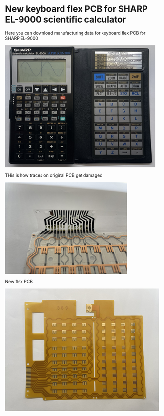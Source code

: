 # New keyboard flex PCB for SHARP EL-9000 scientific calculator

Here you can download manufacturing data for keyboard flex PCB for SHARP EL-9000

<img src="img/SHARP_EL9000.jpg" height="400" />

THis is how traces on original PCB get damaged

<img src="img/old_flex.jpg" height="300" />

New flex PCB

<img src="img/new_flex.jpg" height="400" />